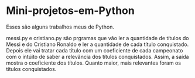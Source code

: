 # Mini-projetos-em-Python
Esses são alguns trabalhos meus de Python.

messi.py e cristiano.py são prgramas que vão ler a quantidade de títulos do Messi e do Cristiano Ronaldo e ler a quantidade de cada título conquistado. Depois ele vai tratar cada título com um coeficiente de cada campeonato com o intúito de saber a relevância dos títulos conquistados. Assim, a saída mostra o coeficiente dos títulos. Quanto maior, mais relevantes foram os títulos conquistados.



